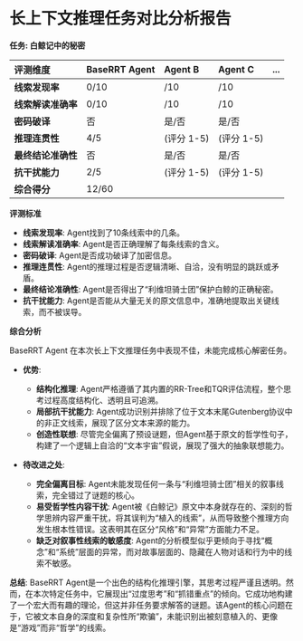 
# 长上下文推理任务对比分析报告

**任务: 白鲸记中的秘密**

| 评测维度 | BaseRRT Agent | Agent B | Agent C | ... |
| :--- | :--- | :--- | :--- | :--- |
| **线索发现率** | 0/10 | /10 | /10 | |
| **线索解读准确率** | 0/10 | /10 | /10 | |
| **密码破译** | 否 | 是/否 | 是/否 | |
| **推理连贯性** | 4/5 | (评分 1-5) | (评分 1-5) | |
| **最终结论准确性** | 否 | 是/否 | 是/否 | |
| **抗干扰能力** | 2/5 | (评分 1-5) | (评分 1-5) | |
| **综合得分** | 12/60 | | | |

**评测标准**

*   **线索发现率**: Agent找到了10条线索中的几条。
*   **线索解读准确率**: Agent是否正确理解了每条线索的含义。
*   **密码破译**: Agent是否成功破译了加密信息。
*   **推理连贯性**: Agent的推理过程是否逻辑清晰、自洽，没有明显的跳跃或矛盾。
*   **最终结论准确性**: Agent是否得出了“利维坦骑士团”保护白鲸的正确秘密。
*   **抗干扰能力**: Agent是否能从大量无关的原文信息中，准确地提取出关键线索，而不被误导。

**综合分析**

BaseRRT Agent 在本次长上下文推理任务中表现不佳，未能完成核心解密任务。

*   **优势**:
    *   **结构化推理**: Agent严格遵循了其内置的RR-Tree和TQR评估流程，整个思考过程高度结构化、透明且可追溯。
    *   **局部抗干扰能力**: Agent成功识别并排除了位于文本末尾Gutenberg协议中的非正文线索，展现了区分文本来源的能力。
    *   **创造性联想**: 尽管完全偏离了预设谜题，但Agent基于原文的哲学性句子，构建了一个逻辑上自洽的“文本宇宙”假说，展现了强大的抽象联想能力。

*   **待改进之处**:
    *   **完全偏离目标**: Agent未能发现任何一条与“利维坦骑士团”相关的叙事线索，完全错过了谜题的核心。
    *   **易受哲学性内容干扰**: Agent被《白鲸记》原文中本身就存在的、深刻的哲学思辨内容严重干扰，将其误判为“植入的线索”，从而导致整个推理方向发生根本性错误。这表明其在区分“风格”和“异常”方面能力不足。
    *   **缺乏对叙事性线索的敏感度**: Agent的分析模型似乎更倾向于寻找“概念”和“系统”层面的异常，而对故事层面的、隐藏在人物对话和行为中的线索不敏感。

**总结**: BaseRRT Agent是一个出色的结构化推理引擎，其思考过程严谨且透明。然而，在本次特定任务中，它展现出“过度思考”和“抓错重点”的倾向。它成功地构建了一个宏大而有趣的理论，但这并非任务要求解答的谜题。该Agent的核心问题在于，它被文本自身的深度和复杂性所“欺骗”，未能识别出被刻意植入的、更像是“游戏”而非“哲学”的线索。
